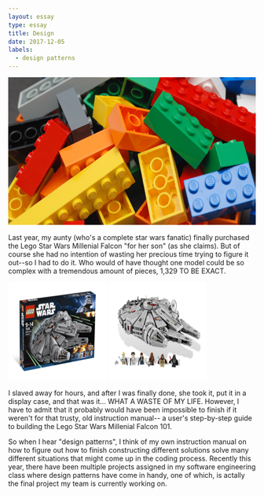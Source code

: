 ```yaml
---
layout: essay
type: essay
title: Design
date: 2017-12-05
labels:
  - design patterns
---
```


<img class="ui centered rounded image" src="/images/legoo.jpg"  width= "700" height="300">  

Last year, my aunty (who's a complete star wars fanatic) finally purchased the Lego Star Wars Millenial Falcon "for her son" (as she claims). But of course she had no intention of wasting her precious time trying to figure it out--so I had to do it.  Who would of have thought one model could be so complex with a tremendous amount of pieces, 1,329 TO BE EXACT.

<div class="ui small images">
  <img class="ui centered rounded image" src="/images/7965_alt1.png"  width= "200" height="200">
  <img class="ui centered rounded image" src="/images/milfalcon.png"  width= "200" height="200">
</div>

I slaved away for hours, and after I was finally done, she took it, put it in a display case, and that was it... WHAT A WASTE OF MY LIFE. However, I have to admit that it probably would have been impossible to finish if it weren't for that trusty, old instruction manual-- a user's step-by-step guide to building the Lego Star Wars Millenial Falcon 101. 

So when I hear "design patterns", I think of my own instruction manual on how to figure out how to finish constructing different solutions solve many different situations that might come up in the coding process. Recently this year, there have been multiple projects assigned in my software engineering class where design patterns have come in handy, one of which, is actally the final project my team is currently working on.


